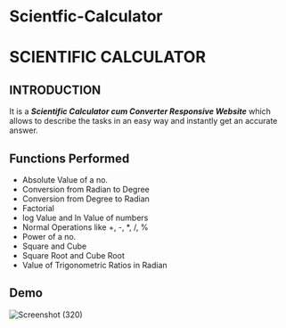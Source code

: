 # Scientfic-Calculator
# SCIENTIFIC CALCULATOR

## INTRODUCTION
It is a ***Scientific Calculator cum Converter Responsive Website*** which allows to describe the tasks in an easy way and instantly get an accurate answer. 

## Functions Performed
* Absolute Value of a no.
* Conversion from Radian to Degree
* Conversion from Degree to Radian
* Factorial
* log Value and ln Value of numbers
* Normal Operations like +, -, *, /, %
* Power of a no.
* Square and Cube
* Square Root and Cube Root
* Value of Trigonometric Ratios in Radian

## Demo


![Screenshot (320)](https://user-images.githubusercontent.com/88129955/194235592-602cc334-53d1-48e1-8bfe-9a0519ced839.png)
